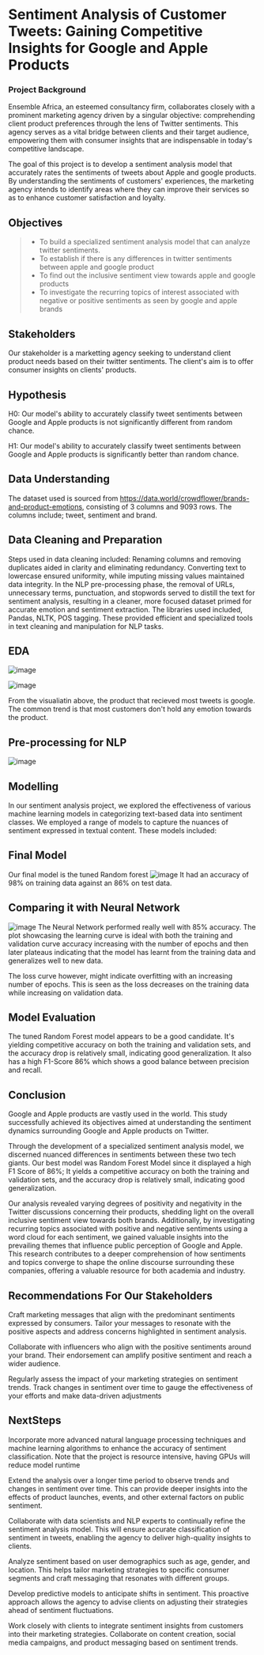 # Sentiment Analysis of Customer Tweets: Gaining Competitive Insights for Google and Apple Products

### Project Background
Ensemble Africa, an esteemed consultancy firm, collaborates closely with a prominent marketing agency driven by a singular objective: comprehending client product preferences through the lens of Twitter sentiments. This agency serves as a vital bridge between clients and their target audience, empowering them with consumer insights that are indispensable in today's competitive landscape.

The goal of this project is to develop a sentiment analysis model that accurately rates the sentiments of tweets about Apple and google products. By understanding the sentiments of customers' experiences, the marketing agency intends to identify areas where they can improve their services so as to enhance customer satisfaction and loyalty.

## Objectives
>- To build a specialized sentiment analysis model that can analyze twitter sentiments.
>- To establish if there is any differences in twitter sentiments between apple and google product
>- To find out the inclusive sentiment view towards apple and google products
>- To investigate the recurring topics of interest associated with negative or positive sentiments as seen by google and apple brands

## Stakeholders
Our stakeholder is a marketting agency seeking to understand client product needs based on their twitter sentiments. The client's aim is to offer consumer insights on clients' products.

## Hypothesis
H0: Our model's ability to accurately classify tweet sentiments between Google and Apple products is not significantly different from random chance.

H1: Our model's ability to accurately classify tweet sentiments between Google and Apple products is significantly better than random chance.

## Data Understanding
The dataset used is sourced from https://data.world/crowdflower/brands-and-product-emotions, consisting of 3 columns and 9093 rows. The columns include; tweet, sentiment and brand.

## Data Cleaning and Preparation
Steps used in data cleaning included: Renaming columns and removing duplicates aided in clarity and eliminating redundancy. Converting text to lowercase ensured uniformity, while imputing missing values maintained data integrity. In the NLP pre-processing phase, the removal of URLs, unnecessary terms, punctuation, and stopwords served to distill the text for sentiment analysis, resulting in a cleaner, more focused dataset primed for accurate emotion and sentiment extraction. The libraries used included, Pandas, NLTK, POS tagging. These provided efficient and specialized tools in text cleaning and manipulation for NLP tasks. 

## EDA

![image](https://github.com/kithinji007/Sentiments-Analysis/assets/128479803/72563985-0fba-48f6-9629-f02da7fa4f9e)


![image](https://github.com/kithinji007/Sentiments-Analysis/assets/128479803/5d6b68fe-dbaf-4e14-a7b1-a4fa9a38aebe)

From the visualiatin above, the product that recieved most tweets is google. The common trend is that most customers don't hold any emotion towards the product.


## Pre-processing for NLP

![image](https://github.com/kithinji007/Sentiments-Analysis/assets/128479803/305d37a3-7f2d-41da-a167-a659139c8955)

## Modelling
In our sentiment analysis project, we explored the effectiveness of various machine learning models in categorizing text-based data into sentiment classes. We employed a range of models to capture the nuances of sentiment expressed in textual content. These models included:


## Final Model
Our final model is the tuned Random forest
![image](https://github.com/kithinji007/Sentiments-Analysis/assets/128479803/ef1fe070-418f-46f6-b7ca-b9dc1c615359)
It  had an accuracy of 98% on training data against an 86% on test data.


## Comparing it with Neural Network
![image](image.png)
The Neural Network performed really well with 85% accuracy. The plot showcasing the learning curve is ideal with both the training and validation curve accuracy increasing with the number of epochs and then later plateaus indicating that the model has learnt from the training data and generalizes well to new data.

The loss curve however, might indicate overfitting with an increasing number of epochs. This is seen as the loss decreases on the training data while increasing on validation data.

## Model Evaluation
The tuned Random Forest model appears to be a good candidate. It's yielding competitive accuracy on both the training and validation sets, and the accuracy drop is relatively small, indicating good generalization. It also has a high F1-Score 86% which shows a good balance between precision and recall.


## Conclusion
Google and Apple products are vastly used in the world. This study successfully achieved its objectives aimed at understanding the sentiment dynamics surrounding Google and Apple products on Twitter.

Through the development of a specialized sentiment analysis model, we discerned nuanced differences in sentiments between these two tech giants. Our best model was Random Forest Model since it displayed a high F1 Score of 86%; It yields a competitive accuracy on both the training and validation sets, and the accuracy drop is relatively small, indicating good generalization.

Our analysis revealed varying degrees of positivity and negativity in the Twitter discussions concerning their products, shedding light on the overall inclusive sentiment view towards both brands. Additionally, by investigating recurring topics associated with positive and negative sentiments using a word cloud for each sentiment, we gained valuable insights into the prevailing themes that influence public perception of Google and Apple. This research contributes to a deeper comprehension of how sentiments and topics converge to shape the online discourse surrounding these companies, offering a valuable resource for both academia and industry.

## Recommendations For Our Stakeholders
Craft marketing messages that align with the predominant sentiments expressed by consumers. Tailor your messages to resonate with the positive aspects and address concerns highlighted in sentiment analysis.

Collaborate with influencers who align with the positive sentiments around your brand. Their endorsement can amplify positive sentiment and reach a wider audience.

Regularly assess the impact of your marketing strategies on sentiment trends. Track changes in sentiment over time to gauge the effectiveness of your efforts and make data-driven adjustments

## NextSteps
Incorporate more advanced natural language processing techniques and machine learning algorithms to enhance the accuracy of sentiment classification. Note that the project is resource intensive, having GPUs will reduce model runtime

Extend the analysis over a longer time period to observe trends and changes in sentiment over time. This can provide deeper insights into the effects of product launches, events, and other external factors on public sentiment.

Collaborate with data scientists and NLP experts to continually refine the sentiment analysis model. This will ensure accurate classification of sentiment in tweets, enabling the agency to deliver high-quality insights to clients.

Analyze sentiment based on user demographics such as age, gender, and location. This helps tailor marketing strategies to specific consumer segments and craft messaging that resonates with different groups.


Develop predictive models to anticipate shifts in sentiment. This proactive approach allows the agency to advise clients on adjusting their strategies ahead of sentiment fluctuations.

Work closely with clients to integrate sentiment insights from customers into their marketing strategies. Collaborate on content creation, social media campaigns, and product messaging based on sentiment trends.
